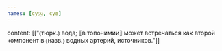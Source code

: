 ```yaml
---
names: [суⒶ, сув]
---
```

content: [["⦅тюрк.⦆ вода; ⟦в топонимии⟧ может встречаться как второй компонент в ⦅назв.⦆ водных артерий, источников."]]
